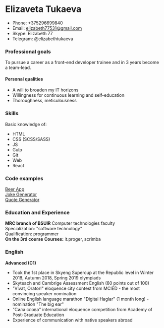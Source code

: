 # Elizaveta Tukaeva
* Phone: +375296699840
* Email: elizabeth77531@gmail.com
* Skype: Elizabeth 77
* Telegram: @elizabethtukaeva
### Professional goals ###
  To pursue a career as a front-end developer trainee and in 3 years become a team-lead.
  #### Personal qualities ####
  * A will to broaden my IT horizons
  * Willingness for continuous learning and self-education
  * Thoroughness, meticulousness
### Skills ###
Basic knowledge of:
  * HTML
  * CSS (SCSS/SASS)
  * JS
  * Gulp
  * Git
  * Web
  * React
### Code examples ###
[Beer App](https://github.com/mary-jane77/beerApp)  
[Joke Generator](https://github.com/mary-jane77/JokeGenerator)  
[Quote Generator](https://github.com/mary-jane77/quoteGenerator)  
### Education and Experience ###
**MRC branch of BSUIR**
Computer technologies faculty  
Specialization: "software technology"  
Qualification: programmer  
**On the 3rd course**
**Courses:** it.proger, scrimba
### English ###
**Advanced (C1)**
* Took the 1st place in Skyeng Supercup at the Republic level in  Winter 2018, Autumn 2018, Spring 2019 olympiads
* Skyteach and Cambrige Assessment English (60 points out of 100)
* "Vivat, Orator!" eloquence city contest from MCIED - the most convincing speaker nomination
* Online English language marathon "Digital Haglar" (1 month long) - nomination "The big ear"
* "Сила слова" international eloquence competition from Academy of Post-Graduate Education
* Experience of communication with native speakers abroad
